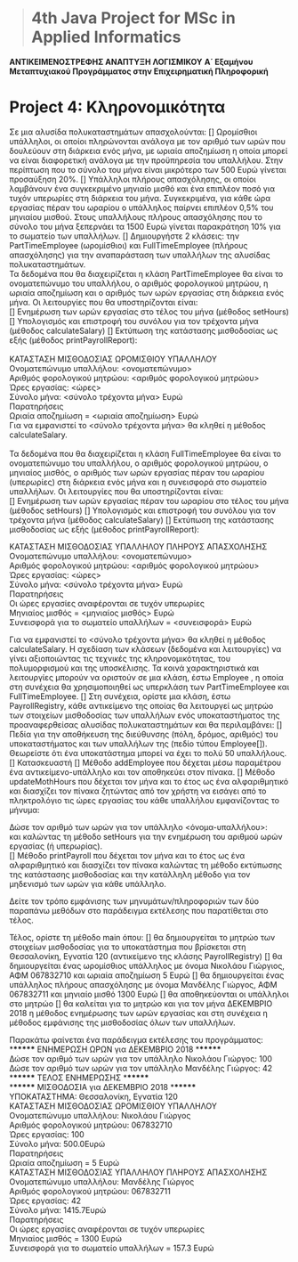 > # 4th Java Project for MSc in Applied Informatics

**ΑΝΤΙΚΕΙΜΕΝΟΣΤΡΕΦΗΣ ΑΝΑΠΤΥΞΗ ΛΟΓΙΣΜΙΚΟΥ**
**A΄ Εξαμήνου Μεταπτυχιακού Προγράμματος στην Επιχειρηματική Πληροφορική**

# Project 4: Κληρονομικότητα

Σε μια αλυσίδα πολυκαταστημάτων απασχολούνται:
[] Ωρομίσθιοι υπάλληλοι, οι οποίοι πληρώνονται ανάλογα με τον αριθμό των ωρών που δουλεύουν στη διάρκεια ενός μήνα, με ωριαία αποζημίωση η οποία μπορεί να είναι διαφορετική ανάλογα με την προϋπηρεσία του υπαλλήλου. Στην περίπτωση που το σύνολο του μήνα είναι μικρότερο των 500 Ευρώ γίνεται προσαύξηση 20%.
[] Υπάλληλοι πλήρους απασχόλησης, οι οποίοι λαμβάνουν ένα συγκεκριμένο μηνιαίο μισθό και ένα επιπλέον ποσό για τυχόν υπερωρίες στη διάρκεια του μήνα. Συγκεκριμένα, για κάθε ώρα εργασίας πέραν του ωραρίου ο υπάλληλος παίρνει επιπλέον 0,5% του μηνιαίου μισθού. Στους υπαλλήλους πλήρους απασχόλησης που το σύνολο του μήνα ξεπερνάει τα 1500 Ευρώ γίνεται παρακράτηση 10% για το σωματείο των υπαλλήλων.
[] Δημιουργήστε 2 κλάσεις: την PartTimeEmployee (ωρομίσθιοι) και FullTimeEmployee (πλήρους απασχόλησης) για την αναπαράσταση των υπαλλήλων της αλυσίδας πολυκαταστημάτων.<br>
Τα δεδομένα που θα διαχειρίζεται η κλάση PartTimeEmployee θα είναι το ονοματεπώνυμο του υπαλλήλου, ο αριθμός φορολογικού μητρώου, η ωριαία αποζημίωση και ο αριθμός των ωρών εργασίας στη διάρκεια ενός μήνα. Οι λειτουργίες που θα υποστηρίζονται είναι:<br>
[] Ενημέρωση των ωρών εργασίας στο τέλος του μήνα (μέθοδος setHours)
[] Υπολογισμός και επιστροφή του συνόλου για τον τρέχοντα μήνα (μέθοδος calculateSalary)
[] Εκτύπωση της κατάστασης μισθοδοσίας ως εξής (μέθοδος printPayrollReport):<br>
<br>
ΚΑΤΑΣΤΑΣΗ ΜΙΣΘΟΔΟΣΙΑΣ ΩΡΟΜΙΣΘΙΟΥ ΥΠΑΛΛΗΛΟΥ <br>
Ονοματεπώνυμο υπαλλήλου: <ονοματεπώνυμο> <br>
Αριθμός φορολογικού μητρώου: <αριθμός φορολογικού μητρώου> <br>
Ώρες εργασίας: <ώρες> <br>
Σύνολο μήνα: <σύνολο τρέχοντα μήνα> Ευρώ <br>
Παρατηρήσεις <br>
Ωριαία αποζημίωση = <ωριαία αποζημίωση> Ευρώ <br>
Για να εμφανιστεί το <σύνολο τρέχοντα μήνα> θα κληθεί η μέθοδος calculateSalary. <br>
<br>
Τα δεδομένα που θα διαχειρίζεται η κλάση FullTimeEmployee θα είναι το ονοματεπώνυμο του υπαλλήλου, ο αριθμός φορολογικού μητρώου, ο μηνιαίος μισθός, ο αριθμός των ωρών εργασίας πέραν του ωραρίου (υπερωρίες) στη διάρκεια ενός μήνα και η συνεισφορά στο σωματείο υπαλλήλων. Οι λειτουργίες που θα υποστηρίζονται είναι: <br>
[] Ενημέρωση των ωρών εργασίας πέραν του ωραρίου στο τέλος του μήνα (μέθοδος setHours)
[] Υπολογισμός και επιστροφή του συνόλου για τον τρέχοντα μήνα (μέθοδος calculateSalary)
[] Εκτύπωση της κατάστασης μισθοδοσίας ως εξής (μέθοδος printPayrollReport): <br>

ΚΑΤΑΣΤΑΣΗ ΜΙΣΘΟΔΟΣΙΑΣ ΥΠΑΛΛΗΛΟΥ ΠΛΗΡΟΥΣ ΑΠΑΣΧΟΛΗΣΗΣ <br>
Ονοματεπώνυμο υπαλλήλου: <ονοματεπώνυμο><br>
Αριθμός φορολογικού μητρώου: <αριθμός φορολογικού μητρώου><br>
Ώρες εργασίας: <ώρες><br>
Σύνολο μήνα: <σύνολο τρέχοντα μήνα> Ευρώ<br>
Παρατηρήσεις<br>
Οι ώρες εργασίες αναφέρονται σε τυχόν υπερωρίες<br>
Μηνιαίος μισθός = <μηνιαίος μισθός> Ευρώ<br>
Συνεισφορά για το σωματείο υπαλλήλων = <συνεισφορά> Ευρώ<br>

Για να εμφανιστεί το <σύνολο τρέχοντα μήνα> θα κληθεί η μέθοδος calculateSalary.
Η σχεδίαση των κλάσεων (δεδομένα και λειτουργίες) να γίνει αξιοποιώντας τις τεχνικές της κληρονομικότητας, του πολυμορφισμού και της υποσκέλισης. Τα κοινά χαρακτηριστικά και λειτουργίες μπορούν να οριστούν σε μια κλάση, έστω Employee , η οποία στη συνέχεια θα χρησιμοποιηθεί ως υπερκλάση των PartTimeEmployee και FullTimeEmployee.
[] Στη συνέχεια, ορίστε μια κλάση, έστω PayrollRegistry, κάθε αντικείμενο της οποίας θα λειτουργεί ως μητρώο των στοιχείων μισθοδοσίας των υπαλλήλων ενός υποκαταστήματος της προαναφερθείσας αλυσίδας πολυκαταστημάτων και θα περιλαμβάνει:
[] Πεδία για την αποθήκευση της διεύθυνσης (πόλη, δρόμος, αριθμός) του υποκαταστήματος και των υπαλλήλων της (πεδίο τύπου Employee[]). Θεωρείστε ότι ένα υποκατάστημα μπορεί να έχει το πολύ 50 υπαλλήλους.
[] Κατασκευαστή
[] Μέθοδο addEmployee που δέχεται μέσω παραμέτρου ένα αντικείμενο-υπάλληλο και τον αποθηκεύει στον πίνακα.
[] Μέθοδο updateMothHours που δέχεται τον μήνα και το έτος ως ένα αλφαριθμητικό και διασχίζει τον πίνακα ζητώντας από τον χρήστη να εισάγει από το πληκτρολόγιο τις ώρες εργασίας του κάθε υπαλλήλου εμφανίζοντας το μήνυμα:<br>

Δώσε τον αριθμό των ωρών για τον υπάλληλο <όνομα-υπαλλήλου>: <br>
και καλώντας τη μέθοδο setHours για την ενημέρωση του αριθμού ωρών εργασίας (ή υπερωρίας).<br>
[] Μέθοδο printPayroll που δέχεται τον μήνα και το έτος ως ένα αλφαριθμητικό και διασχίζει τον πίνακα καλώντας τη μέθοδο εκτύπωσης της κατάστασης μισθοδοσίας και την κατάλληλη μέθοδο για τον μηδενισμό των ωρών για κάθε υπάλληλο.<br>

Δείτε τον τρόπο εμφάνισης των μηνυμάτων/πληροφοριών των δύο παραπάνω μεθόδων στο παράδειγμα εκτέλεσης που παρατίθεται στο τέλος.<br>

Τέλος, ορίστε τη μέθοδο main όπου:
[] θα δημιουργείται το μητρώο των στοιχείων μισθοδοσίας για το υποκατάστημα που βρίσκεται στη Θεσσαλονίκη, Εγνατία 120 (αντικείμενο της κλάσης PayrollRegistry)
[] θα δημιουργείται ένας ωρομίσθιος υπάλληλος με όνομα Νικολάου Γιώργιος, ΑΦΜ 067832710 και ωριαία αποζημίωση 5 Ευρώ
[] θα δημιουργείται ένας υπάλληλος πλήρους απασχόλησης με όνομα Μανδέλης Γιώργος, ΑΦΜ 067832711 και μηνιαίο μισθό 1300 Ευρώ
[] θα αποθηκεύονται οι υπάλληλοι στο μητρώο
[] θα καλείται για το μητρώο και για τον μήνα ΔΕΚΕΜΒΡΙΟ 2018 η μέθοδος ενημέρωσης των ωρών εργασίας και στη συνέχεια η μέθοδος εμφάνισης της μισθοδοσίας όλων των υπαλλήλων.<br>

Παρακάτω φαίνεται ένα παράδειγμα εκτέλεσης του προγράμματος: <br> \***\*\*\*\*\*** ΕΝΗΜΕΡΩΣΗ ΩΡΩΝ για ΔΕΚΕΜΒΡΙΟ 2018 \***\*\*\*\*\*** <br>
Δώσε τον αριθμό των ωρών για τον υπάλληλο Νικολάου Γιώργος: 100 <br>
Δώσε τον αριθμό των ωρών για τον υπάλληλο Μανδέλης Γιώργος: 42 <br> \***\*\*\*\*\*** ΤΕΛΟΣ ΕΝΗΜΕΡΩΣΗΣ \***\*\*\*\*\*** <br> \***\*\*\*\*\*** ΜΙΣΘΟΔΟΣΙΑ για ΔΕΚΕΜΒΡΙΟ 2018 \***\*\*\*\*\***<br>
ΥΠΟΚΑΤΑΣΤΗΜΑ: Θεσσαλονίκη, Εγνατία 120<br>
ΚΑΤΑΣΤΑΣΗ ΜΙΣΘΟΔΟΣΙΑΣ ΩΡΟΜΙΣΘΙΟΥ ΥΠΑΛΛΗΛΟΥ<br>
Ονοματεπώνυμο υπαλλήλου: Νικολάου Γιώργος<br>
Αριθμός φορολογικού μητρώου: 067832710<br>
Ώρες εργασίας: 100<br>
Σύνολο μήνα: 500.0Ευρώ<br>
Παρατηρήσεις<br>
Ωριαία αποζημίωση = 5 Ευρώ<br>
ΚΑΤΑΣΤΑΣΗ ΜΙΣΘΟΔΟΣΙΑΣ ΥΠΑΛΛΗΛΟΥ ΠΛΗΡΟΥΣ ΑΠΑΣΧΟΛΗΣΗΣ<br>
Ονοματεπώνυμο υπαλλήλου: Μανδέλης Γιώργος<br>
Αριθμός φορολογικού μητρώου: 067832711<br>
Ώρες εργασίας: 42<br>
Σύνολο μήνα: 1415.7Ευρώ<br>
Παρατηρήσεις<br>
Οι ώρες εργασίες αναφέρονται σε τυχόν υπερωρίες<br>
Μηνιαίος μισθός = 1300 Ευρώ<br>
Συνεισφορά για το σωματείο υπαλλήλων = 157.3 Ευρώ<br>
